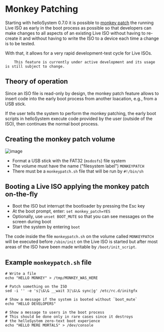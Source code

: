 # Monkey Patching

Starting with helloSystem 0.7.0 it is possible to [monkey patch](https://en.wikipedia.org/wiki/Monkey_patch) the running Live ISO as early in the boot process as possible so that developers can make changes to all aspects of an existing Live ISO without having to re-create it and without having to write the ISO to a device each time a change is to be tested.

With that, it allows for a very rapid development-test cycle for Live ISOs.

``` .. note::
    This feature is currently under active development and its usage is still subject to change.
```

## Theory of operation

Since an ISO file is read-only by design, the monkey patch feature allows to insert code into the early boot process from another loacation, e.g., from a USB stick.

If the user tells the system to perform the monkey patching, the early boot scripts in helloSystem execute code provided by the user (outside of the ISO), then continues the normal boot process.

## Creating the monkey patch volume

![image](https://user-images.githubusercontent.com/2480569/141862072-250f4d58-b5a5-4857-9bd0-70651690796e.png)

* Format a USB stick with the FAT32 (`msdosfs`) file system
* The volume must have the name ("filesystem label") `MONKEYPATCH`
* There must be a `monkeypatch.sh` file that will be run by `#!/bin/sh`

## Booting a Live ISO applying the monkey patch on-the-fly

* Boot the ISO but interrupt the bootloader by pressing the Esc key
* At the boot prompt, enter: `set monkey_patch=YES`
* Optionally, use `unset BOOT_MUTE` so that you can see messages on the screen during boot
* Start the system by entering `boot`

The code inside the file `monkeypatch.sh` on the volume called `MONKEYPATCH` will be executed before `/sbin/init` on the Live ISO is started but after most areas of the ISO have been made writable by `/boot/init_script`.

## Example `monkeypatch.sh` file

```
# Write a file
echo "HELLO MONKEY" > /tmp/MONKEY_WAS_HERE

# Patch something on the ISO
sed -i '' -e 's|\&\& __wait 3|\&\& sync|g' /etc/rc.d/initgfx

# Show a message if the system is booted without `boot_mute`
echo "HELLO DEVELOPERS"

# Show a message to users in the boot process
# This should be done only in rare cases since it destroys
# the helloSystem zero-text boot experience
echo "HELLO MERE MORTALS" > /dev/console
```
